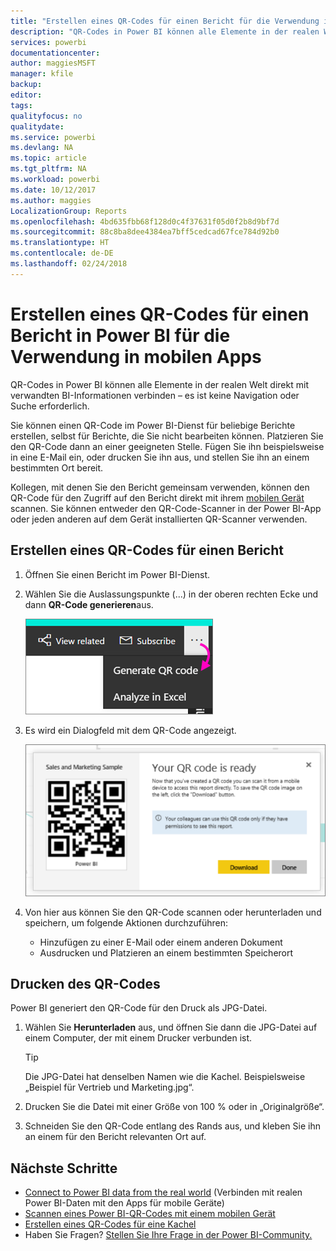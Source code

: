 ```yaml
---
title: "Erstellen eines QR-Codes für einen Bericht für die Verwendung in mobilen Power BI-Apps"
description: "QR-Codes in Power BI können alle Elemente in der realen Welt direkt mit verwandten BI-Informationen in der mobilen Power BI-App verbinden – es ist keine Suche erforderlich."
services: powerbi
documentationcenter: 
author: maggiesMSFT
manager: kfile
backup: 
editor: 
tags: 
qualityfocus: no
qualitydate: 
ms.service: powerbi
ms.devlang: NA
ms.topic: article
ms.tgt_pltfrm: NA
ms.workload: powerbi
ms.date: 10/12/2017
ms.author: maggies
LocalizationGroup: Reports
ms.openlocfilehash: 4bd635fbb68f128d0c4f37631f05d0f2b8d9bf7d
ms.sourcegitcommit: 88c8ba8dee4384ea7bff5cedcad67fce784d92b0
ms.translationtype: HT
ms.contentlocale: de-DE
ms.lasthandoff: 02/24/2018
---
```

# <a name="create-a-qr-code-for-a-report-in-power-bi-to-use-in-the-mobile-apps"></a>Erstellen eines QR-Codes für einen Bericht in Power BI für die Verwendung in mobilen Apps
QR-Codes in Power BI können alle Elemente in der realen Welt direkt mit verwandten BI-Informationen verbinden – es ist keine Navigation oder Suche erforderlich.

Sie können einen QR-Code im Power BI-Dienst für beliebige Berichte erstellen, selbst für Berichte, die Sie nicht bearbeiten können. Platzieren Sie den QR-Code dann an einer geeigneten Stelle. Fügen Sie ihn beispielsweise in eine E-Mail ein, oder drucken Sie ihn aus, und stellen Sie ihn an einem bestimmten Ort bereit. 

Kollegen, mit denen Sie den Bericht gemeinsam verwenden, können den QR-Code für den Zugriff auf den Bericht direkt mit ihrem [mobilen Gerät](mobile-apps-qr-code.md) scannen. Sie können entweder den QR-Code-Scanner in der Power BI-App oder jeden anderen auf dem Gerät installierten QR-Scanner verwenden.

## <a name="create-a-qr-code-for-a-report"></a>Erstellen eines QR-Codes für einen Bericht
1. Öffnen Sie einen Bericht im Power BI-Dienst.
2. Wählen Sie die Auslassungspunkte (...) in der oberen rechten Ecke und dann **QR-Code generieren**aus. 
   
    ![](media/service-create-qr-code-for-report/power-bi-create-qr-code-report.png)
3. Es wird ein Dialogfeld mit dem QR-Code angezeigt. 
   
    ![](media/service-create-qr-code-for-report/powerbi_report_qrcode.png)
4. Von hier aus können Sie den QR-Code scannen oder herunterladen und speichern, um folgende Aktionen durchzuführen: 
   
   * Hinzufügen zu einer E-Mail oder einem anderen Dokument 
   * Ausdrucken und Platzieren an einem bestimmten Speicherort 

## <a name="print-the-qr-code"></a>Drucken des QR-Codes
Power BI generiert den QR-Code für den Druck als JPG-Datei. 

1. Wählen Sie **Herunterladen** aus, und öffnen Sie dann die JPG-Datei auf einem Computer, der mit einem Drucker verbunden ist.  
   
   > [!TIP]
   > Die JPG-Datei hat denselben Namen wie die Kachel. Beispielsweise „Beispiel für Vertrieb und Marketing.jpg“.
   > 
   > 
2. Drucken Sie die Datei mit einer Größe von 100 % oder in „Originalgröße“.  
3. Schneiden Sie den QR-Code entlang des Rands aus, und kleben Sie ihn an einem für den Bericht relevanten Ort auf. 

## <a name="next-steps"></a>Nächste Schritte
* [Connect to Power BI data from the real world](mobile-apps-data-in-real-world-context.md) (Verbinden mit realen Power BI-Daten mit den Apps für mobile Geräte)
* [Scannen eines Power BI-QR-Codes mit einem mobilen Gerät](mobile-apps-qr-code.md)
* [Erstellen eines QR-Codes für eine Kachel](service-create-qr-code-for-tile.md)
* Haben Sie Fragen? [Stellen Sie Ihre Frage in der Power BI-Community.](http://community.powerbi.com/)

